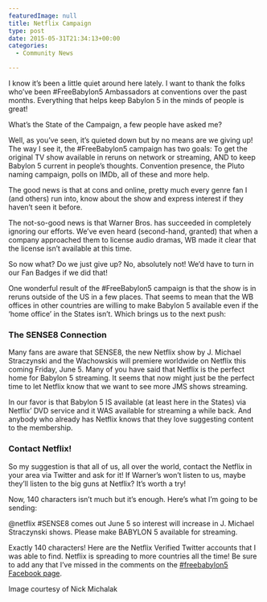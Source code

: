 ```yaml
---
featuredImage: null
title: Netflix Campaign
type: post
date: 2015-05-31T21:34:13+00:00
categories:
  - Community News

---
```

I know it&#8217;s been a little quiet around here lately. I want to thank the folks who&#8217;ve been #FreeBabylon5 Ambassadors at conventions over the past months. Everything that helps keep Babylon 5 in the minds of people is great!

What&#8217;s the State of the Campaign, a few people have asked me?

Well, as you&#8217;ve seen, it&#8217;s quieted down but by no means are we giving up! The way I see it, the #FreeBabylon5 campaign has two goals: To get the original TV show available in reruns on network or streaming, AND to keep Babylon 5 current in people&#8217;s thoughts. Convention presence, the Pluto naming campaign, polls on IMDb, all of these and more help.

The good news is that at cons and online, pretty much every genre fan I (and others) run into, know about the show and express interest if they haven&#8217;t seen it before.

The not-so-good news is that Warner Bros. has succeeded in completely ignoring our efforts. We’ve even heard (second-hand, granted) that when a company approached them to license audio dramas, WB made it clear that the license isn’t available at this time.

So now what? Do we just give up? No, absolutely not! We’d have to turn in our Fan Badges if we did that!

One wonderful result of the #FreeBabylon5 campaign is that the show is in reruns outside of the US in a few places. That seems to mean that the WB offices in other countries are willing to make Babylon 5 available even if the ‘home office’ in the States isn’t. Which brings us to the next push:

### The SENSE8 Connection

Many fans are aware that SENSE8, the new Netflix show by J. Michael Straczynski and the Wachowskis will premiere worldwide on Netflix this coming Friday, June 5. Many of you have said that Netflix is the perfect home for Babylon 5 streaming. It seems that now might just be the perfect time to let Netflix know that we want to see more JMS shows streaming.

In our favor is that Babylon 5 IS available (at least here in the States) via Netflix’ DVD service and it WAS available for streaming a while back. And anybody who already has Netflix knows that they love suggesting content to the membership.

### Contact Netflix!

So my suggestion is that all of us, all over the world, contact the Netflix in your area via Twitter and ask for it! If Warner’s won’t listen to us, maybe they’ll listen to the big guns at Netflix? It’s worth a try!

Now, 140 characters isn’t much but it&#8217;s enough. Here’s what I’m going to be sending:

@netflix ‪#‎SENSE8‬ comes out June 5 so interest will increase in J. Michael Straczynski shows. Please make BABYLON 5 available for streaming.

Exactly 140 characters! Here are the Netflix Verified Twitter accounts that I was able to find. Netflix is spreading to more countries all the time! Be sure to add any that I’ve missed in the comments on the [#freebabylon5 Facebook page][1].

Image courtesy of Nick Michalak

 [1]: https://www.facebook.com/FreeBabylon5?fref=photo

